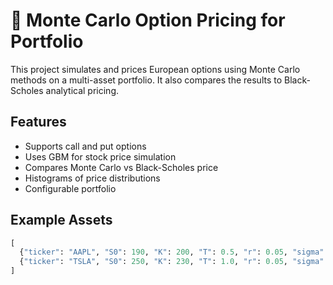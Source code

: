 # 🧠 Monte Carlo Option Pricing for Portfolio

This project simulates and prices European options using Monte Carlo methods on a multi-asset portfolio. It also compares the results to Black-Scholes analytical pricing.

## Features
- Supports call and put options
- Uses GBM for stock price simulation
- Compares Monte Carlo vs Black-Scholes price
- Histograms of price distributions
- Configurable portfolio

## Example Assets
```python
[
  {"ticker": "AAPL", "S0": 190, "K": 200, "T": 0.5, "r": 0.05, "sigma": 0.3, "type": "call"},
  {"ticker": "TSLA", "S0": 250, "K": 230, "T": 1.0, "r": 0.05, "sigma": 0.5, "type": "put"}
]
